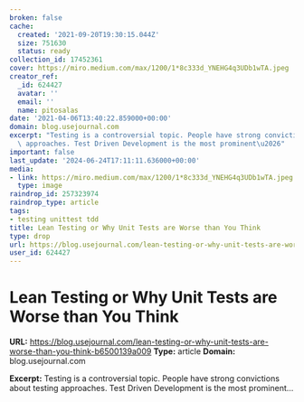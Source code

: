 ```yaml
---
broken: false
cache:
  created: '2021-09-20T19:30:15.044Z'
  size: 751630
  status: ready
collection_id: 17452361
cover: https://miro.medium.com/max/1200/1*8c333d_YNEHG4q3UDb1wTA.jpeg
creator_ref:
  _id: 624427
  avatar: ''
  email: ''
  name: pitosalas
date: '2021-04-06T13:40:22.859000+00:00'
domain: blog.usejournal.com
excerpt: "Testing is a controversial topic. People have strong convictions about testing\
  \ approaches. Test Driven Development is the most prominent\u2026"
important: false
last_update: '2024-06-24T17:11:11.636000+00:00'
media:
- link: https://miro.medium.com/max/1200/1*8c333d_YNEHG4q3UDb1wTA.jpeg
  type: image
raindrop_id: 257323974
raindrop_type: article
tags:
- testing unittest tdd
title: Lean Testing or Why Unit Tests are Worse than You Think
type: drop
url: https://blog.usejournal.com/lean-testing-or-why-unit-tests-are-worse-than-you-think-b6500139a009
user_id: 624427
---
```


# Lean Testing or Why Unit Tests are Worse than You Think

**URL:** https://blog.usejournal.com/lean-testing-or-why-unit-tests-are-worse-than-you-think-b6500139a009
**Type:** article
**Domain:** blog.usejournal.com

**Excerpt:** Testing is a controversial topic. People have strong convictions about testing approaches. Test Driven Development is the most prominent…
